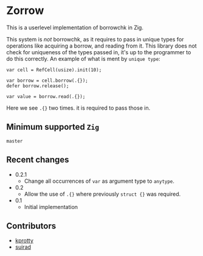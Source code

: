# Zorrow
This is a userlevel implementation of borrowchk in Zig.

This system is *not* borrowchk, as it requires to pass in unique types for operations
like acquiring a borrow, and reading from it. This library does not check for uniqueness
of the types passed in, it's up to the programmer to do this correctly.
An example of what is ment by `unique type`:

```Zig
var cell = RefCell(usize).init(10);

var borrow = cell.borrow(.{});
defer borrow.release();

var value = borrow.read(.{});
```
Here we see `.{}` two times. it is required to pass those in.

## Minimum supported `Zig`
`master`

## Recent changes
  * 0.2.1
    * Change all occurrences of `var` as argument type to `anytype`.
  * 0.2
    * Allow the use of `.{}` where previously `struct {}` was required.
  * 0.1
    * Initial implementation

## Contributors
  * [kprotty](https://github.com/kprotty)
  * [suirad](https://github.com/suirad)
